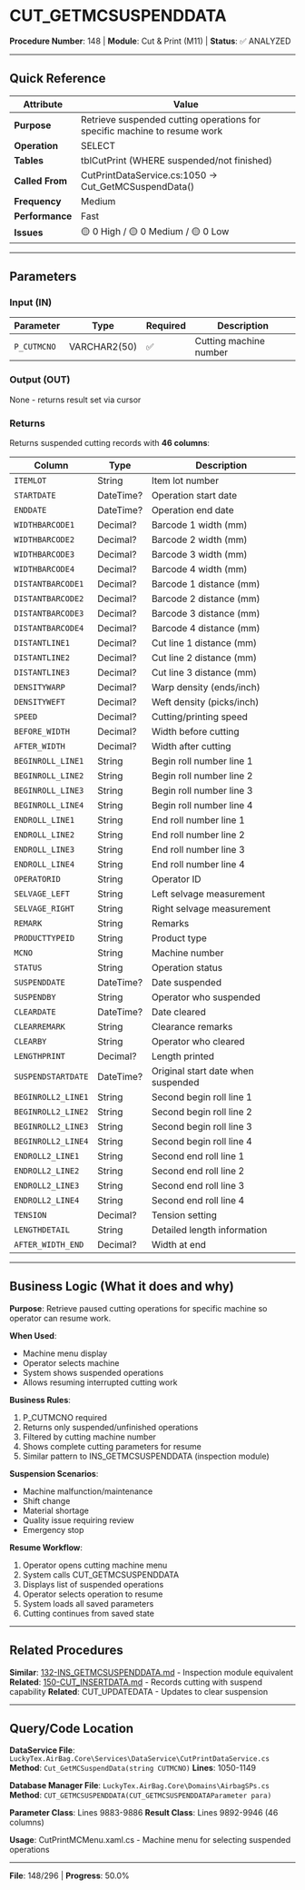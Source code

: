 # CUT_GETMCSUSPENDDATA

**Procedure Number**: 148 | **Module**: Cut & Print (M11) | **Status**: ✅ ANALYZED

---

## Quick Reference

| Attribute | Value |
|-----------|-------|
| **Purpose** | Retrieve suspended cutting operations for specific machine to resume work |
| **Operation** | SELECT |
| **Tables** | tblCutPrint (WHERE suspended/not finished) |
| **Called From** | CutPrintDataService.cs:1050 → Cut_GetMCSuspendData() |
| **Frequency** | Medium |
| **Performance** | Fast |
| **Issues** | 🟡 0 High / 🟡 0 Medium / 🟡 0 Low |

---

## Parameters

### Input (IN)

| Parameter | Type | Required | Description |
|-----------|------|----------|-------------|
| `P_CUTMCNO` | VARCHAR2(50) | ✅ | Cutting machine number |

### Output (OUT)

None - returns result set via cursor

### Returns

Returns suspended cutting records with **46 columns**:

| Column | Type | Description |
|--------|------|-------------|
| `ITEMLOT` | String | Item lot number |
| `STARTDATE` | DateTime? | Operation start date |
| `ENDDATE` | DateTime? | Operation end date |
| `WIDTHBARCODE1` | Decimal? | Barcode 1 width (mm) |
| `WIDTHBARCODE2` | Decimal? | Barcode 2 width (mm) |
| `WIDTHBARCODE3` | Decimal? | Barcode 3 width (mm) |
| `WIDTHBARCODE4` | Decimal? | Barcode 4 width (mm) |
| `DISTANTBARCODE1` | Decimal? | Barcode 1 distance (mm) |
| `DISTANTBARCODE2` | Decimal? | Barcode 2 distance (mm) |
| `DISTANTBARCODE3` | Decimal? | Barcode 3 distance (mm) |
| `DISTANTBARCODE4` | Decimal? | Barcode 4 distance (mm) |
| `DISTANTLINE1` | Decimal? | Cut line 1 distance (mm) |
| `DISTANTLINE2` | Decimal? | Cut line 2 distance (mm) |
| `DISTANTLINE3` | Decimal? | Cut line 3 distance (mm) |
| `DENSITYWARP` | Decimal? | Warp density (ends/inch) |
| `DENSITYWEFT` | Decimal? | Weft density (picks/inch) |
| `SPEED` | Decimal? | Cutting/printing speed |
| `BEFORE_WIDTH` | Decimal? | Width before cutting |
| `AFTER_WIDTH` | Decimal? | Width after cutting |
| `BEGINROLL_LINE1` | String | Begin roll number line 1 |
| `BEGINROLL_LINE2` | String | Begin roll number line 2 |
| `BEGINROLL_LINE3` | String | Begin roll number line 3 |
| `BEGINROLL_LINE4` | String | Begin roll number line 4 |
| `ENDROLL_LINE1` | String | End roll number line 1 |
| `ENDROLL_LINE2` | String | End roll number line 2 |
| `ENDROLL_LINE3` | String | End roll number line 3 |
| `ENDROLL_LINE4` | String | End roll number line 4 |
| `OPERATORID` | String | Operator ID |
| `SELVAGE_LEFT` | String | Left selvage measurement |
| `SELVAGE_RIGHT` | String | Right selvage measurement |
| `REMARK` | String | Remarks |
| `PRODUCTTYPEID` | String | Product type |
| `MCNO` | String | Machine number |
| `STATUS` | String | Operation status |
| `SUSPENDDATE` | DateTime? | Date suspended |
| `SUSPENDBY` | String | Operator who suspended |
| `CLEARDATE` | DateTime? | Date cleared |
| `CLEARREMARK` | String | Clearance remarks |
| `CLEARBY` | String | Operator who cleared |
| `LENGTHPRINT` | Decimal? | Length printed |
| `SUSPENDSTARTDATE` | DateTime? | Original start date when suspended |
| `BEGINROLL2_LINE1` | String | Second begin roll line 1 |
| `BEGINROLL2_LINE2` | String | Second begin roll line 2 |
| `BEGINROLL2_LINE3` | String | Second begin roll line 3 |
| `BEGINROLL2_LINE4` | String | Second begin roll line 4 |
| `ENDROLL2_LINE1` | String | Second end roll line 1 |
| `ENDROLL2_LINE2` | String | Second end roll line 2 |
| `ENDROLL2_LINE3` | String | Second end roll line 3 |
| `ENDROLL2_LINE4` | String | Second end roll line 4 |
| `TENSION` | Decimal? | Tension setting |
| `LENGTHDETAIL` | String | Detailed length information |
| `AFTER_WIDTH_END` | Decimal? | Width at end |

---

## Business Logic (What it does and why)

**Purpose**: Retrieve paused cutting operations for specific machine so operator can resume work.

**When Used**:
- Machine menu display
- Operator selects machine
- System shows suspended operations
- Allows resuming interrupted cutting work

**Business Rules**:
1. P_CUTMCNO required
2. Returns only suspended/unfinished operations
3. Filtered by cutting machine number
4. Shows complete cutting parameters for resume
5. Similar pattern to INS_GETMCSUSPENDDATA (inspection module)

**Suspension Scenarios**:
- Machine malfunction/maintenance
- Shift change
- Material shortage
- Quality issue requiring review
- Emergency stop

**Resume Workflow**:
1. Operator opens cutting machine menu
2. System calls CUT_GETMCSUSPENDDATA
3. Displays list of suspended operations
4. Operator selects operation to resume
5. System loads all saved parameters
6. Cutting continues from saved state

---

## Related Procedures

**Similar**: [132-INS_GETMCSUSPENDDATA.md](../08_Inspection/132-INS_GETMCSUSPENDDATA.md) - Inspection module equivalent
**Related**: [150-CUT_INSERTDATA.md](./150-CUT_INSERTDATA.md) - Records cutting with suspend capability
**Related**: CUT_UPDATEDATA - Updates to clear suspension

---

## Query/Code Location

**DataService File**: `LuckyTex.AirBag.Core\Services\DataService\CutPrintDataService.cs`
**Method**: `Cut_GetMCSuspendData(string CUTMCNO)`
**Lines**: 1050-1149

**Database Manager File**: `LuckyTex.AirBag.Core\Domains\AirbagSPs.cs`
**Method**: `CUT_GETMCSUSPENDDATA(CUT_GETMCSUSPENDDATAParameter para)`

**Parameter Class**: Lines 9883-9886
**Result Class**: Lines 9892-9946 (46 columns)

**Usage**: CutPrintMCMenu.xaml.cs - Machine menu for selecting suspended operations

---

**File**: 148/296 | **Progress**: 50.0%
